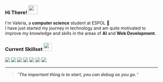 ### Hi There! <img src="https://media1.giphy.com/media/v1.Y2lkPTc5MGI3NjExZWJkZWh2bXVoOGEwazYzeGZoMjJpeXFxZDUyenB2OG82MnY5dmZ2MSZlcD12MV9pbnRlcm5hbF9naWZfYnlfaWQmY3Q9cw/AOXNxxIJuBQdNTBblp/giphy.gif" width="30px">

I'm Valeria, a **computer science** student at ESPOL 🐢 <br>
I have just started my journey in technology and am quite motivated to improve my knowledge and skills in the areas of **AI** and **Web Development.**



### Current Skillset <img src="https://media.giphy.com/media/uhQuegHFqkVYuFMXMQ/giphy.gif?cid=790b7611h4l7f0bvna19avtoux3xprldslh5evr3na52ikkp&ep=v1_stickers_search&rid=giphy.gif&ct=s" width="27px">

<div align="left">
  <img src="https://img.shields.io/badge/HTML5-E34F26?style=flat&logo=html5&logoColor=white"/>
  <img src="https://img.shields.io/badge/CSS3-1572B6?style=flat&logo=css3&logoColor=white"/>
  <img src="https://img.shields.io/badge/JavaScript-F7DF1E?style=flat&logo=javascript&logoColor=black"/>
  <img src="https://img.shields.io/badge/Python-3776AB?style=flat&logo=python&logoColor=white"/>
  <img src="https://img.shields.io/badge/NumPy-013243?style=flat&logo=numpy&logoColor=white"/>
  <img src="https://img.shields.io/badge/Pandas-150458?style=flat&logo=pandas&logoColor=white"/>
  <img src="https://img.shields.io/badge/Streamlit-FF4B4B?style=flat&logo=streamlit&logoColor=white"/>
</div>

---
> _"**The important thing is to start, you can debug as you go.**"_
